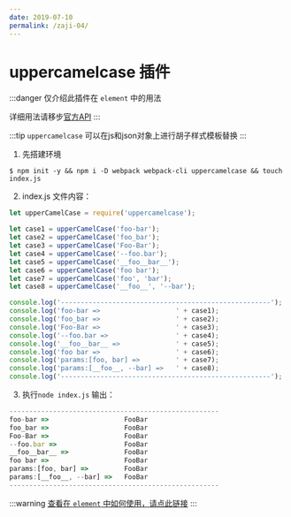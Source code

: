 ```yaml
---
date: 2019-07-10
permalink: /zaji-04/
---
```


# uppercamelcase 插件

:::danger
仅介绍此插件在 `element` 中的用法

详细用法请移步[官方API](https://www.npmjs.com/package/uppercamelcase)
:::

:::tip
`uppercamelcase` 可以在js和json对象上进行胡子样式模板替换
:::

1. 先搭建环境
```shell
$ npm init -y && npm i -D webpack webpack-cli uppercamelcase && touch index.js
```
2. index.js 文件内容：
```javascript
let upperCamelCase = require('uppercamelcase');

let case1 = upperCamelCase('foo-bar');
let case2 = upperCamelCase('foo_bar');
let case3 = upperCamelCase('Foo-Bar');
let case4 = upperCamelCase('--foo.bar');
let case5 = upperCamelCase('__foo__bar__');
let case6 = upperCamelCase('foo bar');
let case7 = upperCamelCase('foo', 'bar');
let case8 = upperCamelCase('__foo__', '--bar');

console.log('-----------------------------------------------------');
console.log('foo-bar =>                   ' + case1);
console.log('foo_bar =>                   ' + case2);
console.log('Foo-Bar =>                   ' + case3);
console.log('--foo.bar =>                 ' + case4);
console.log('__foo__bar__ =>              ' + case5);
console.log('foo bar =>                   ' + case6);
console.log('params:[foo, bar] =>         ' + case7);
console.log('params:[__foo__, --bar] =>   ' + case8);
console.log('-----------------------------------------------------');
```
3. 执行`node index.js`
输出：
```js
-----------------------------------------------------
foo-bar =>                   FooBar
foo_bar =>                   FooBar
Foo-Bar =>                   FooBar
--foo.bar =>                 FooBar
__foo__bar__ =>              FooBar
foo bar =>                   FooBar
params:[foo, bar] =>         FooBar
params:[__foo__, --bar] =>   FooBar
-----------------------------------------------------
```

:::warning
[查看在 `element` 中如何使用，请点此链接](/ele-02/#node-build-bin-build-entry-js)
:::